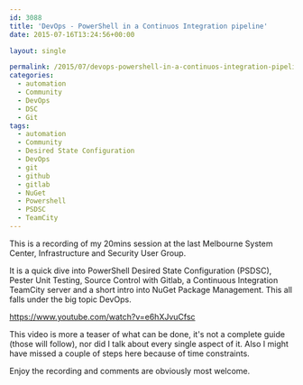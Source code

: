 ```yaml
---
id: 3088
title: 'DevOps - PowerShell in a Continuos Integration pipeline'
date: 2015-07-16T13:24:56+00:00

layout: single

permalink: /2015/07/devops-powershell-in-a-continuos-integration-pipeline/
categories:
  - automation
  - Community
  - DevOps
  - DSC
  - Git
tags:
  - automation
  - Community
  - Desired State Configuration
  - DevOps
  - git
  - github
  - gitlab
  - NuGet
  - Powershell
  - PSDSC
  - TeamCity
---
```

This is a recording of my 20mins session at the last Melbourne System Center, Infrastructure and Security User Group.

It is a quick dive into PowerShell Desired State Configuration (PSDSC), Pester Unit Testing, Source Control with Gitlab, a Continuous Integration TeamCity server and a short intro into NuGet Package Management. This all falls under the big topic DevOps.

<https://www.youtube.com/watch?v=e6hXJvuCfsc>

This video is more a teaser of what can be done, it's not a complete guide (those will follow), nor did I talk about every single aspect of it. Also I might have missed a couple of steps here because of time constraints.

Enjoy the recording and comments are obviously most welcome.



